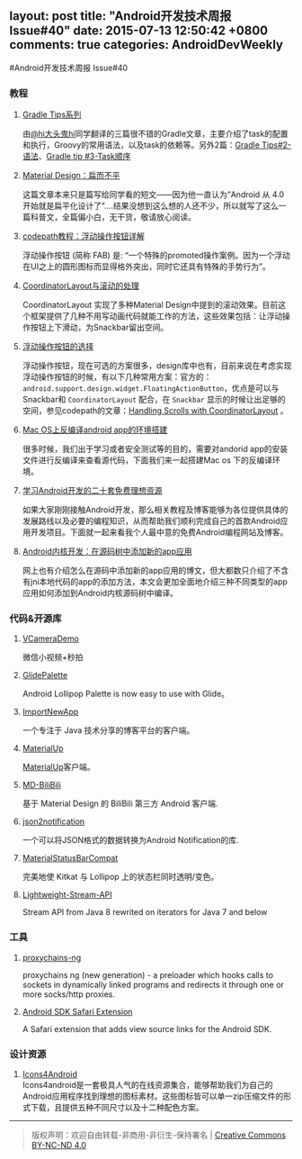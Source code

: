 layout: post
title: "Android开发技术周报 Issue#40"
date: 2015-07-13 12:50:42 +0800
comments: true
categories: AndroidDevWeekly
---

#Android开发技术周报 Issue#40

### 教程

1. [Gradle Tips系列](http://blog.csdn.net/lzyzsd/article/details/46934187)

	由[@hi大头鬼hi](http://weibo.com/2092500601/)同学翻译的三篇很不错的Gradle文章，主要介绍了task的配置和执行，Groovy的常用语法，以及task的依赖等。另外2篇：[Gradle Tips#2-语法](http://blog.csdn.net/lzyzsd/article/details/46935063)、[Gradle tip #3-Task顺序](http://blog.csdn.net/lzyzsd/article/details/46935405)

1. [Material Design：扁而不平](http://www.jianshu.com/p/63d6011213d1)

	这篇文章本来只是篇写给同学看的短文——因为他一直认为“Android 从 4.0 开始就是扁平化设计了”....结果没想到这么想的人还不少，所以就写了这么一篇科普文，全篇偏小白，无干货，敬请放心阅读。

1. [codepath教程：浮动操作按钮详解](http://www.jcodecraeer.com/a/anzhuokaifa/androidkaifa/2015/0718/3197.html)

	浮动操作按钮 (简称 FAB) 是: “一个特殊的promoted操作案例。因为一个浮动在UI之上的圆形图标而显得格外突出，同时它还具有特殊的手势行为”。

1. [CoordinatorLayout与滚动的处理](http://www.jcodecraeer.com/a/anzhuokaifa/androidkaifa/2015/0717/3196.html)

	CoordinatorLayout 实现了多种Material Design中提到的滚动效果。目前这个框架提供了几种不用写动画代码就能工作的方法，这些效果包括：让浮动操作按钮上下滑动，为Snackbar留出空间。

1. [浮动操作按钮的选择](http://www.jcodecraeer.com/a/anzhuokaifa/androidkaifa/2015/0716/3194.html)

	浮动操作按钮，现在可选的方案很多，design库中也有，目前来说在考虑实现浮动操作按钮的时候，有以下几种常用方案：官方的：`android.support.design.widget.FloatingActionButton`，优点是可以与Snackbar和 `CoordinatorLayout` 配合，在 `Snackbar` 显示的时候让出足够的空间，参见codepath的文章：[Handling Scrolls with CoordinatorLayout](https://guides.codepath.com/android/Handling-Scrolls-with-CoordinatorLayout) 。

1. [Mac OS上反编译android app的环境搭建](http://segmentfault.com/a/1190000002993196)

	很多时候，我们出于学习或者安全测试等的目的，需要对andorid app的安装文件进行反编译来查看源代码，下面我们来一起搭建Mac os 下的反编译环境。

1. [学习Android开发的二十套免费理想资源](http://mobile.51cto.com/abased-484080.htm)

	如果大家刚刚接触Android开发，那么相关教程及博客能够为各位提供具体的发展路线以及必要的编程知识，从而帮助我们顺利完成自己的首款Android应用开发项目。下面就一起来看我个人最中意的免费Android编程网站及博客。
	
1. [Android内核开发：在源码树中添加新的app应用](http://ticktick.blog.51cto.com/823160/1674206)
	
	网上也有介绍怎么在源码中添加新的app应用的博文，但大都数只介绍了不含有jni本地代码的app的添加方法，本文会更加全面地介绍三种不同类型的app应用如何添加到Android内核源码树中编译。
	
### 代码&开源库

1. [VCameraDemo](https://github.com/motianhuo/VCameraDemo)

	微信小视频+秒拍

1. [GlidePalette](https://github.com/florent37/GlidePalette)

	Android Lollipop Palette is now easy to use with Glide。

1. [ImportNewApp](https://github.com/lzjun567/ImportNewApp)

	一个专注于 Java 技术分享的博客平台的客户端。

1. [MaterialUp](https://github.com/jariz/MaterialUp)

	[MaterialUp](http://www.materialup.com)客户端。

1. [MD-BiliBili](https://github.com/Qixingchen/MD-BiliBili)

	基于 Material Design 的 BiliBili 第三方 Android 客户端.

1. [json2notification](https://github.com/8tory/json2notification)

	一个可以将JSON格式的数据转换为Android Notification的库.

1. [MaterialStatusBarCompat](https://github.com/fython/MaterialStatusBarCompat)

	完美地使 Kitkat 与 Lollipop 上的状态栏同时透明/变色。

1. [Lightweight-Stream-API](https://github.com/aNNiMON/Lightweight-Stream-API)

	Stream API from Java 8 rewrited on iterators for Java 7 and below

### 工具

1. [proxychains-ng](https://github.com/rofl0r/proxychains-ng)

	proxychains ng (new generation) - a preloader which hooks calls to sockets in dynamically linked programs and redirects it through one or more socks/http proxies.

1. [Android SDK Safari Extension](https://github.com/0legg/AndroidSDKSafariExtension)

	A Safari extension that adds view source links for the Android SDK.

### 设计资源	

1. [Icons4Android](http://www.icons4android.com/)	
	Icons4android是一套极具人气的在线资源集合，能够帮助我们为自己的Android应用程序找到理想的图标素材。这些图标皆可以单一zip压缩文件的形式下载，且提供五种不同尺寸以及十二种配色方案。

----
> 版权声明：欢迎自由转载-非商用-非衍生-保持署名 | [Creative Commons BY-NC-ND 4.0](http://creativecommons.org/licenses/by-nc-nd/4.0/)